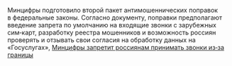 <!--2025-06-05 11:48:43-->
<div class="yb">
  <div class="rss habr"><p>Минцифры подготовило второй пакет антимошеннических поправок в&nbsp;федеральные законы. Согласно документу, поправки предполагают введение запрета по&nbsp;умолчанию на&nbsp;входящие звонки с&nbsp;зарубежных сим‑карт, разработку реестра мошенников и возможность россиян проверять и отзывать свои согласия на&nbsp;обработку данных на «Госуслугах», <a href="https://www.forbes.ru/tekhnologii/538854-azykovoj-bar-er-rossianam-zapretat-prinimat-zvonki-iz-za-rubeza" rel="noopener... <p class="titl"><a href="https://habr.com/ru/news/915926/?utm_source=habrahabr&utm_medium=rss&utm_campaign=915926">Минцифры запретит россиянам принимать звонки из‑за границы</a></p></div>
</div>

